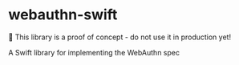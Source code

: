 # webauthn-swift

🚨 This library is a proof of concept - do not use it in production yet!

A Swift library for implementing the WebAuthn spec
